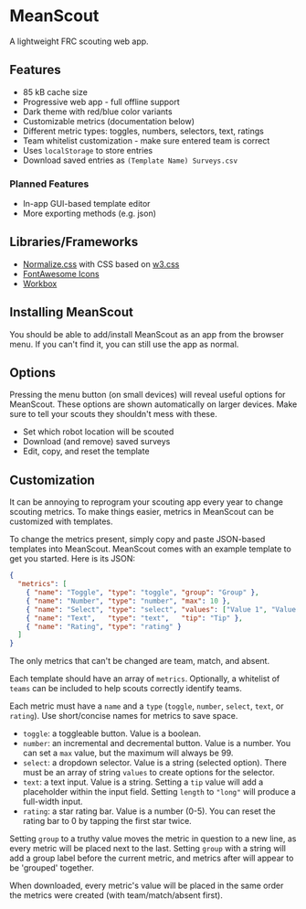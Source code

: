 # MeanScout

A lightweight FRC scouting web app.

## Features

- 85 kB cache size
- Progressive web app - full offline support
- Dark theme with red/blue color variants
- Customizable metrics (documentation below)
- Different metric types: toggles, numbers, selectors, text, ratings
- Team whitelist customization - make sure entered team is correct
- Uses `localStorage` to store entries
- Download saved entries as `(Template Name) Surveys.csv`

### Planned Features

- In-app GUI-based template editor
- More exporting methods (e.g. json)

## Libraries/Frameworks

- [Normalize.css](https://necolas.github.io/normalize.css/) with CSS based on [w3.css](https://www.w3schools.com/w3css/)
- [FontAwesome Icons](https://fontawesome.com/)
- [Workbox](https://developers.google.com/web/tools/workbox)

## Installing MeanScout

You should be able to add/install MeanScout as an app from the browser menu.
If you can't find it, you can still use the app as normal.

## Options

Pressing the menu button (on small devices) will reveal useful options for MeanScout.
These options are shown automatically on larger devices.
Make sure to tell your scouts they shouldn't mess with these.

- Set which robot location will be scouted
- Download (and remove) saved surveys
- Edit, copy, and reset the template

## Customization

It can be annoying to reprogram your scouting app every year to change scouting metrics.
To make things easier, metrics in MeanScout can be customized with templates.

To change the metrics present, simply copy and paste JSON-based templates into MeanScout.
MeanScout comes with an example template to get you started. Here is its JSON:

```json
{
  "metrics": [
    { "name": "Toggle", "type": "toggle", "group": "Group" },
    { "name": "Number", "type": "number", "max": 10 },
    { "name": "Select", "type": "select", "values": ["Value 1", "Value 2", "Value 3"] },
    { "name": "Text",   "type": "text",   "tip": "Tip" },
    { "name": "Rating", "type": "rating" }
  ]
}
```

The only metrics that can't be changed are team, match, and absent.

Each template should have an array of `metrics`.
Optionally, a whitelist of `teams` can be included to help scouts correctly identify teams.

Each metric must have a `name` and a `type` (`toggle`, `number`, `select`, `text`, or `rating`).
Use short/concise names for metrics to save space.

- `toggle`: a toggleable button. Value is a boolean.
- `number`: an incremental and decremental button. Value is a number. You can set a `max` value, but the maximum will always be 99.
- `select`: a dropdown selector. Value is a string (selected option). There must be an array of string `values` to create options for the selector.
- `text`: a text input. Value is a string. Setting a `tip` value will add a placeholder within the input field. Setting `length` to `"long"` will produce a full-width input.
- `rating`: a star rating bar. Value is a number (0-5). You can reset the rating bar to 0 by tapping the first star twice.

Setting `group` to a truthy value moves the metric in question to a new line, as every metric will be placed next to the last.
Setting `group` with a string will add a group label before the current metric, and metrics after will appear to be 'grouped' together.

When downloaded, every metric's value will be placed in the same order the metrics were created (with team/match/absent first).
